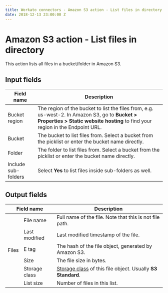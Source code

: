 ```yaml
---
title: Workato connectors - Amazon S3 action - List files in directory
date: 2018-12-13 23:00:00 Z
---
```


# Amazon S3 action - List files in directory
This action lists all files in a bucket/folder in Amazon S3.

## Input fields
| Field name | Description |
|---|---|
| Bucket region | The region of the bucket to list the files from, e.g. us-west-2. In Amazon S3, go to **Bucket > Properties > Static website hosting** to find your region in the Endpoint URL. |
| Bucket | The bucket to list files from. Select a bucket from the picklist or enter the bucket name directly. |
| Folder | The folder to list files from. Select a bucket from the picklist or enter the bucket name directly. |
| Include sub-folders | Select **Yes** to list files inside sub-folders as well. |

## Output fields
<table class="unchanged rich-diff-level-one">
  <thead>
    <tr>
      <th width='30%' colspan=2>Field name</th>
      <th>Description</th>
    </tr>
  </thead>
  <tbody>
    <tr>
      <td rowspan=6>Files</td>
      <td>File name</td>
      <td>Full name of the file. Note that this is not file path.</td>
    </tr>
    <tr>
      <td>Last modified</td>
      <td>Last modified timestamp of the file.</td>
    </tr>
    <tr>
      <td>E tag</td>
      <td>The hash of the file object, generated by Amazon S3.</td>
    </tr>
    <tr>
      <td>Size</td>
      <td>The file size in bytes.</td>
    </tr>
    <tr>
      <td>Storage class</td>
      <td><a href="https://aws.amazon.com/s3/storage-classes/">Storage class</a> of this file object. Usually <b>S3 Standard</b>.</td>
    </tr>
    <tr>
      <td>List size</td>
      <td>Number of files in this list.</td>
    </tr>
  </tbody>
</table>
